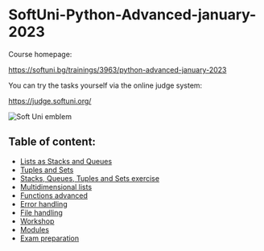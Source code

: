 # SoftUni-Python-Advanced-january-2023

Course homepage:

https://softuni.bg/trainings/3963/python-advanced-january-2023

You can try the tasks yourself via the online judge system: 

https://judge.softuni.org/

![Soft Uni emblem](https://user-images.githubusercontent.com/122516587/212410967-a4c99491-17b3-4298-9205-6cbfb391cba4.png)

## Table of content:

- [Lists as Stacks and Queues](https://github.com/Moramarth/SoftUni-Python-Advanced-january-2023/tree/main/lists_as_stacks_and_queues)
- [Tuples and Sets](https://github.com/Moramarth/SoftUni-Python-Advanced-january-2023/tree/main/tuples_and_sets)
- [Stacks, Queues, Tuples and Sets exercise](https://github.com/Moramarth/SoftUni-Python-Advanced-january-2023/tree/main/stacks_queues_tuples_and_sets_exercise)
- [Multidimensional lists](https://github.com/Moramarth/SoftUni-Python-Advanced-january-2023/tree/main/multidimensional_lists)
- [Functions advanced](https://github.com/Moramarth/SoftUni-Python-Advanced-january-2023/tree/main/functions_advanced)
- [Error handling](https://github.com/Moramarth/SoftUni-Python-Advanced-january-2023/tree/main/error_handling)
- [File handling](https://github.com/Moramarth/SoftUni-Python-Advanced-january-2023/tree/main/file_handling)
- [Workshop](https://github.com/Moramarth/SoftUni-Python-Advanced-january-2023/tree/main/workshop) 
- [Modules](https://github.com/Moramarth/SoftUni-Python-Advanced-january-2023/tree/main/modules)
- [Exam preparation](https://github.com/Moramarth/SoftUni-Python-Advanced-january-2023/tree/main/exam_preparation)
